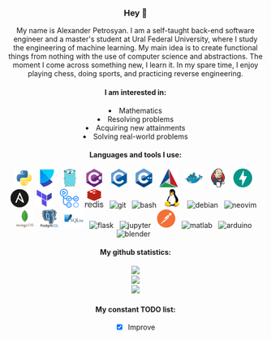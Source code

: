 <div align="center">
  <h3>
    Hey 👋
  </h3>
</div>

<div align="center">
  My name is Alexander Petrosyan. I am a self-taught back-end software engineer and a master's student at Ural Federal University, where I study the engineering of machine learning. My main idea is to create functional things from nothing with the use of computer science and abstractions. The moment I come across something new, I learn it. In my spare time, I enjoy playing chess, doing sports, and practicing reverse engineering.
</div>

<div align="center"> 
  <h4>
    I am interested in:
  </h4>
</div>

<div align="center">
  <li>Mathematics</li>
  <li>Resolving problems</li>
  <li>Acquiring new attainments</li>
  <li>Solving real-world problems</li>
</div>

<div align="center">
  <h4>
    Languages and tools I use:
  </h4>
</div>

<div align="center" padding="20px">
  <img src=https://raw.githubusercontent.com/devicons/devicon/master/icons/python/python-original.svg alt=python width=37 height=37/>&nbsp;
  <img src=https://raw.githubusercontent.com/devicons/devicon/master/icons/poetry/poetry-original.svg alt=poetry width=37 height=37/>&nbsp;
  <img src=https://raw.githubusercontent.com/devicons/devicon/master/icons/go/go-original.svg alt=go width=37 height=37/> &nbsp;
  <img src=https://raw.githubusercontent.com/devicons/devicon/master/icons/csharp/csharp-original.svg alt=csharp width=37 height=37/> &nbsp;
  <img src=https://raw.githubusercontent.com/devicons/devicon/master/icons/c/c-original.svg alt=c width=37 height=37/> &nbsp;
  <img src=https://raw.githubusercontent.com/devicons/devicon/master/icons/cplusplus/cplusplus-original.svg alt=cplusplus width=37 height=37/> &nbsp;
  <img src=https://raw.githubusercontent.com/devicons/devicon/master/icons/cmake/cmake-original.svg alt=cplusplus width=37 height=37/> &nbsp;
  <img src=https://raw.githubusercontent.com/devicons/devicon/master/icons/docker/docker-original.svg alt=docker width=37 height=37/> &nbsp;
  <img src=https://raw.githubusercontent.com/devicons/devicon/master/icons/jenkins/jenkins-original.svg alt=jenkins width=37 height=37/> &nbsp;
  <img src=https://raw.githubusercontent.com/devicons/devicon/master/icons/fastapi/fastapi-original.svg alt=fastapi width=37 height=37/> &nbsp;
  <img src=https://raw.githubusercontent.com/devicons/devicon/master/icons/ansible/ansible-original.svg alt=arduino width=37 height=37/> &nbsp;
  <img src=https://raw.githubusercontent.com/devicons/devicon/master/icons/terraform/terraform-original.svg alt=arduino width=37 height=37/> &nbsp;
  <img src=https://raw.githubusercontent.com/devicons/devicon/master/icons/githubactions/githubactions-original.svg alt=arduino width=37 height=37/> &nbsp;
  <img src=https://raw.githubusercontent.com/devicons/devicon/master/icons/redis/redis-original-wordmark.svg alt=redis width=37 height=37/> &nbsp;
  <img src=https://www.vectorlogo.zone/logos/git-scm/git-scm-icon.svg alt=git width=37 height=37/> &nbsp;
  <img src=https://cdn.jsdelivr.net/gh/devicons/devicon/icons/bash/bash-original.svg alt=bash width=37 height=37/> &nbsp;
  <img src=https://raw.githubusercontent.com/devicons/devicon/master/icons/linux/linux-original.svg alt=linux width=37 height=37/> &nbsp;
  <img src=https://cdn.jsdelivr.net/gh/devicons/devicon/icons/debian/debian-original.svg alt=debian width=37 height=37/> &nbsp;
  <img src=https://cdn.jsdelivr.net/gh/devicons/devicon/icons/neovim/neovim-original.svg alt=neovim width=37 height=37/> &nbsp;
  <img src=https://raw.githubusercontent.com/devicons/devicon/master/icons/mongodb/mongodb-original-wordmark.svg alt=mongodb width=37 height=37/> &nbsp;
  <img src=https://raw.githubusercontent.com/devicons/devicon/master/icons/postgresql/postgresql-original-wordmark.svg alt=postgresql width=37 height=37/> &nbsp;
  <img src=https://raw.githubusercontent.com/devicons/devicon/master/icons/sqlite/sqlite-original-wordmark.svg alt=postgresql width=37 height=37/> &nbsp;
  <img src=https://cdn.jsdelivr.net/gh/devicons/devicon/icons/flask/flask-original.svg alt=flask width=37 height=37/> &nbsp;
  <img src=https://cdn.jsdelivr.net/gh/devicons/devicon/icons/jupyter/jupyter-original.svg alt=jupyter width=37 height=37/> &nbsp;
  <img src=https://raw.githubusercontent.com/devicons/devicon/master/icons/postman/postman-original.svg alt=postman width=37 height=37/> &nbsp;
  <img src=https://upload.wikimedia.org/wikipedia/commons/2/21/Matlab_Logo.png alt=matlab width=37 height=37/> &nbsp;
  <img src=https://cdn.worldvectorlogo.com/logos/arduino-1.svg alt=arduino width=37 height=37/> &nbsp;
  <img src=https://download.blender.org/branding/community/blender_community_badge_white.svg alt=blender width=37 height=37/> &nbsp;
</div>

<div align="center">
  <h4>
    My github statistics:
  </h4>
</div>

<div align="center">
    <img class="img" src="https://github-readme-stats-git-masterrstaa-rickstaa.vercel.app/api?username=modernpacifist&show_icons=true&line_height=25&count_private=true&hide=stars&bg_color=000000&icon_color=ffffff&text_color=ffffff&title_color=ffffff&border_color=000000&card_width=650&custom_title=Overall%20data&include_all_commits=true" width="650" /> <br>
    <img class="img" src="https://github-readme-stats-git-masterrstaa-rickstaa.vercel.app/api/top-langs/?username=modernpacifist&layout=compact&bg_color=000000&icon_color=ffffff&text_color=ffffff&title_color=ffffff&hide=jupyter%20notebook,gdb,html,c&langs_count=10&border_color=000000&card_width=600" width="650" /> <br>
    <img class="img" src="https://github-readme-activity-graph.vercel.app/graph?username=modernpacifist&theme=high-contrast&hide_border=true&custom_title=Contribution%20graph" width="650" />
</div>

<div align="center">
  <h4>
    My constant TODO list:
  </h4>
</div>

<div align="center">

- [x] Improve
</div>
